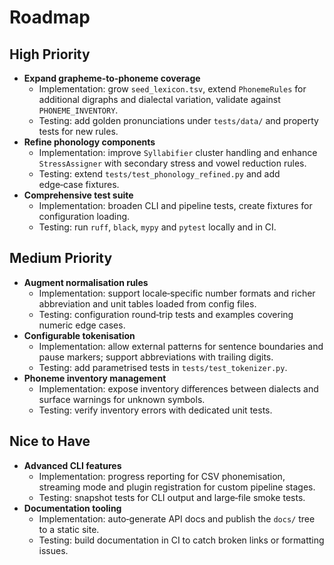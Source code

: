 # Roadmap

## High Priority
- **Expand grapheme‑to‑phoneme coverage**
  - Implementation: grow `seed_lexicon.tsv`, extend `PhonemeRules` for additional digraphs and dialectal variation, validate against `PHONEME_INVENTORY`.
  - Testing: add golden pronunciations under `tests/data/` and property tests for new rules.
- **Refine phonology components**
  - Implementation: improve `Syllabifier` cluster handling and enhance `StressAssigner` with secondary stress and vowel reduction rules.
  - Testing: extend `tests/test_phonology_refined.py` and add edge‑case fixtures.
- **Comprehensive test suite**
  - Implementation: broaden CLI and pipeline tests, create fixtures for configuration loading.
  - Testing: run `ruff`, `black`, `mypy` and `pytest` locally and in CI.

## Medium Priority
- **Augment normalisation rules**
  - Implementation: support locale‑specific number formats and richer abbreviation and unit tables loaded from config files.
  - Testing: configuration round‑trip tests and examples covering numeric edge cases.
- **Configurable tokenisation**
  - Implementation: allow external patterns for sentence boundaries and pause markers; support abbreviations with trailing digits.
  - Testing: add parametrised tests in `tests/test_tokenizer.py`.
- **Phoneme inventory management**
  - Implementation: expose inventory differences between dialects and surface warnings for unknown symbols.
  - Testing: verify inventory errors with dedicated unit tests.

## Nice to Have
- **Advanced CLI features**
  - Implementation: progress reporting for CSV phonemisation, streaming mode and plugin registration for custom pipeline stages.
  - Testing: snapshot tests for CLI output and large‑file smoke tests.
- **Documentation tooling**
  - Implementation: auto‑generate API docs and publish the `docs/` tree to a static site.
  - Testing: build documentation in CI to catch broken links or formatting issues.
